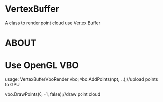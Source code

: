# VertexBuffer
A class to render point cloud use Vertex Buffer

ABOUT
================================================================================
Use OpenGL VBO
===================
usage:
VertexBufferVboRender vbo;
vbo.AddPoints(npt, ...);//upload points to GPU

vbo.DrawPoints(0, -1,  false);//draw point cloud
